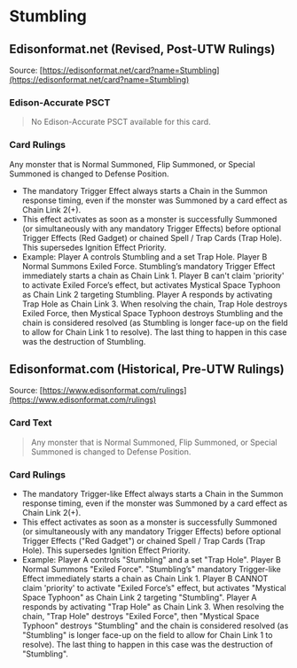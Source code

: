 # Stumbling

## Edisonformat.net (Revised, Post-UTW Rulings)

Source: [https://edisonformat.net/card?name=Stumbling](https://edisonformat.net/card?name=Stumbling)

### Edison-Accurate PSCT

> No Edison-Accurate PSCT available for this card.

### Card Rulings

Any monster that is Normal Summoned, Flip Summoned, or Special Summoned is changed to Defense Position.
*   The mandatory Trigger Effect always starts a Chain in the Summon response timing, even if the monster was Summoned by a card effect as Chain Link 2(+).
*   This effect activates as soon as a monster is successfully Summoned (or simultaneously with any mandatory Trigger Effects) before optional Trigger Effects (Red Gadget) or chained Spell / Trap Cards (Trap Hole). This supersedes Ignition Effect Priority.
*   Example: Player A controls Stumbling and a set Trap Hole. Player B Normal Summons Exiled Force. Stumbling’s mandatory Trigger Effect immediately starts a chain as Chain Link 1. Player B can't claim 'priority' to activate Exiled Force’s effect, but activates Mystical Space Typhoon as Chain Link 2 targeting Stumbling. Player A responds by activating Trap Hole as Chain Link 3. When resolving the chain, Trap Hole destroys Exiled Force, then Mystical Space Typhoon destroys Stumbling and the chain is considered resolved (as Stumbling is longer face-up on the field to allow for Chain Link 1 to resolve). The last thing to happen in this case was the destruction of Stumbling.


## Edisonformat.com (Historical, Pre-UTW Rulings)

Source: [https://www.edisonformat.com/rulings](https://www.edisonformat.com/rulings)

### Card Text

> Any monster that is Normal Summoned, Flip Summoned, or Special Summoned is changed to Defense Position.

### Card Rulings

*   The mandatory Trigger-like Effect always starts a Chain in the Summon response timing, even if the monster was Summoned by a card effect as Chain Link 2(+).
*   This effect activates as soon as a monster is successfully Summoned (or simultaneously with any mandatory Trigger Effects) before optional Trigger Effects ("Red Gadget") or chained Spell / Trap Cards (Trap Hole). This supersedes Ignition Effect Priority.
*   Example: Player A controls "Stumbling" and a set "Trap Hole". Player B Normal Summons "Exiled Force". "Stumbling’s" mandatory Trigger-like Effect immediately starts a chain as Chain Link 1. Player B CANNOT claim 'priority' to activate "Exiled Force’s" effect, but activates "Mystical Space Typhoon" as Chain Link 2 targeting "Stumbling". Player A responds by activating "Trap Hole" as Chain Link 3. When resolving the chain, "Trap Hole" destroys "Exiled Force", then "Mystical Space Typhoon" destroys "Stumbling" and the chain is considered resolved (as "Stumbling" is longer face-up on the field to allow for Chain Link 1 to resolve). The last thing to happen in this case was the destruction of "Stumbling".


